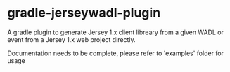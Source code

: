 # gradle-jerseywadl-plugin
A gradle plugin to generate Jersey 1.x client libreary from a given WADL or event from a Jersey 1.x web project directly.

Documentation needs to be complete, please refer to 'examples' folder for usage
